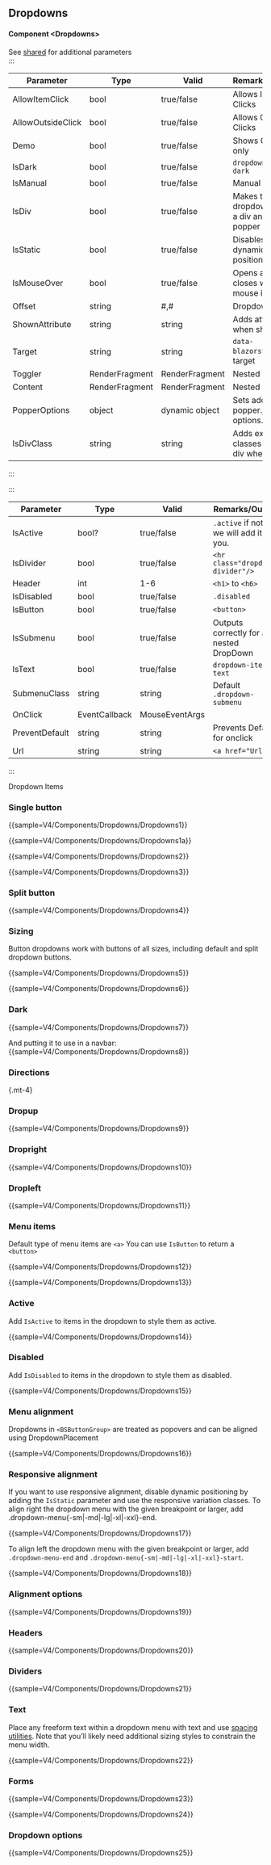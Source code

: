 ﻿## Dropdowns
#### Component \<Dropdowns\>
See [shared](layout/shared) for additional parameters    
:::

| Parameter         | Type           | Valid          | Remarks/Output                               | 
|-------------------|----------------|----------------|----------------------------------------------|
| AllowItemClick    | bool           | true/false     | Allows Inside Clicks                         | {.table-striped}
| AllowOutsideClick | bool           | true/false     | Allows Outside Clicks                        |
| Demo              | bool           | true/false     | Shows Content only                           |
| IsDark            | bool           | true/false     | `dropdown-menu-dark`                         |
| IsManual          | bool           | true/false     | Manual Close                                 |
| IsDiv             | bool           | true/false     | Makes the dropdown menu a div and use popper |
| IsStatic          | bool           | true/false     | Disables dynamic positioning                 |
| IsMouseOver       | bool           | true/false     | Opens and closes when mouse is over          |
| Offset            | string         | #,#            | Dropdown offset                              |
| ShownAttribute    | string         | string         | Adds attribute when shown                    |
| Target            | string         | string         | `data-blazorstrap` of target                 |
| Toggler           | RenderFragment | RenderFragment | Nested Content                               |
| Content           | RenderFragment | RenderFragment | Nested Content                               |
| PopperOptions     | object         | dynamic object | Sets additional popper.js options.			 |
| IsDivClass		| string         | string         | Adds extra classes to outer div when using   |

:::

:::

| Parameter      | Type          | Valid          | Remarks/Output                               | 
|----------------|---------------|----------------|----------------------------------------------|
| IsActive       | bool?         | true/false     | `.active` if not set we will add it for you. | {.table-striped}
| IsDivider      | bool          | true/false     | `<hr class="dropdown-divider"/>`             |
| Header         | int           | 1-6            | `<h1>` to `<h6>`                             |
| IsDisabled     | bool          | true/false     | `.disabled`                                  |
| IsButton       | bool          | true/false     | `<button>`                                   |
| IsSubmenu      | bool          | true/false     | Outputs correctly for a nested DropDown      |
| IsText         | bool          | true/false     | `dropdown-item-text`                         |
| SubmenuClass   | string        | string         | Default `.dropdown-submenu`                  |
| OnClick        | EventCallback | MouseEventArgs |                                              |
| PreventDefault | string        | string         | Prevents Default for onclick                 |
| Url            | string        | string         | `<a href="Url">`                             |

:::

Dropdown Items

### Single button

{{sample=V4/Components/Dropdowns/Dropdowns1}}

{{sample=V4/Components/Dropdowns/Dropdowns1a}}

{{sample=V4/Components/Dropdowns/Dropdowns2}}

{{sample=V4/Components/Dropdowns/Dropdowns3}}

### Split button

{{sample=V4/Components/Dropdowns/Dropdowns4}}

### Sizing
Button dropdowns work with buttons of all sizes, including default and split dropdown buttons.

{{sample=V4/Components/Dropdowns/Dropdowns5}}

{{sample=V4/Components/Dropdowns/Dropdowns6}}

### Dark

{{sample=V4/Components/Dropdowns/Dropdowns7}}

And putting it to use in a navbar:
{{sample=V4/Components/Dropdowns/Dropdowns8}}

### Directions
{.mt-4}
### Dropup

{{sample=V4/Components/Dropdowns/Dropdowns9}}

### Dropright

{{sample=V4/Components/Dropdowns/Dropdowns10}}

### Dropleft

{{sample=V4/Components/Dropdowns/Dropdowns11}}

### Menu items
Default type of menu items are `<a>` You can use `IsButton` to return a `<button>`

{{sample=V4/Components/Dropdowns/Dropdowns12}}

{{sample=V4/Components/Dropdowns/Dropdowns13}}

### Active
Add `IsActive` to items in the dropdown to style them as active.

{{sample=V4/Components/Dropdowns/Dropdowns14}}

### Disabled
Add `IsDisabled` to items in the dropdown to style them as disabled.

{{sample=V4/Components/Dropdowns/Dropdowns15}}

### Menu alignment
Dropdowns in `<BSButtonGroup>` are treated as popovers and can be aligned using DropdownPlacement

{{sample=V4/Components/Dropdowns/Dropdowns16}}

### Responsive alignment
If you want to use responsive alignment, disable dynamic positioning by adding the `IsStatic` parameter and use the responsive variation classes.
To align right the dropdown menu with the given breakpoint or larger, add .dropdown-menu{-sm|-md|-lg|-xl|-xxl}-end.

{{sample=V4/Components/Dropdowns/Dropdowns17}}

To align left the dropdown menu with the given breakpoint or larger, add `.dropdown-menu-end` and `.dropdown-menu{-sm|-md|-lg|-xl|-xxl}-start`.

{{sample=V4/Components/Dropdowns/Dropdowns18}}

### Alignment options

{{sample=V4/Components/Dropdowns/Dropdowns19}}

### Headers

{{sample=V4/Components/Dropdowns/Dropdowns20}}

### Dividers

{{sample=V4/Components/Dropdowns/Dropdowns21}}

### Text
Place any freeform text within a dropdown menu with text and use [spacing utilities](https://getbootstrap.com/docs/5.1/utilities/spacing). Note that you’ll likely need additional sizing styles to constrain the menu width.

{{sample=V4/Components/Dropdowns/Dropdowns22}}

### Forms

{{sample=V4/Components/Dropdowns/Dropdowns23}}

{{sample=V4/Components/Dropdowns/Dropdowns24}}

### Dropdown options

{{sample=V4/Components/Dropdowns/Dropdowns25}}